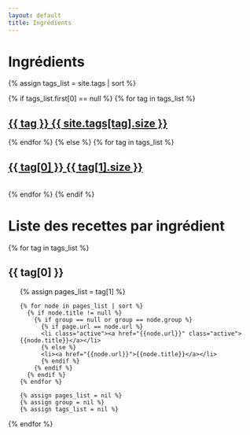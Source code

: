 ```yaml
---
layout: default
title: Ingrédients
---
```


<div class='list-group'>
  <h1>Ingrédients</h1>
  {% assign tags_list = site.tags | sort %}

  {% if tags_list.first[0] == null %}
    {% for tag in tags_list %}
      <h2>
        <a href="#{{ tag }}-ref" class='list-group-item'>
          {{ tag }} <span class='badge'>{{ site.tags[tag].size }}</span>
        </a>
      </h2>
    {% endfor %}
  {% else %}
    {% for tag in tags_list %}
      <h2>
        <a href="#{{ tag[0] }}-ref" class='list-group-item'>
          {{ tag[0] }} <span class='badge'>{{ tag[1].size }}</span>
        </a>
      </h2>  
    {% endfor %}
  {% endif %}
</div>

<h1>Liste des recettes par ingrédient</h1>
{% for tag in tags_list %}
  <h2 class='tag-header' id="{{ tag[0] }}-ref">{{ tag[0] }}</h2>
  <ul>
    {% assign pages_list = tag[1] %}

    {% for node in pages_list | sort %}
      {% if node.title != null %}
        {% if group == null or group == node.group %}
          {% if page.url == node.url %}
          <li class="active"><a href="{{node.url}}" class="active">{{node.title}}</a></li>
          {% else %}
          <li><a href="{{node.url}}">{{node.title}}</a></li>
          {% endif %}
        {% endif %}
      {% endif %}
    {% endfor %}

    {% assign pages_list = nil %}
    {% assign group = nil %}
    {% assign tags_list = nil %}
  </ul>
{% endfor %}
